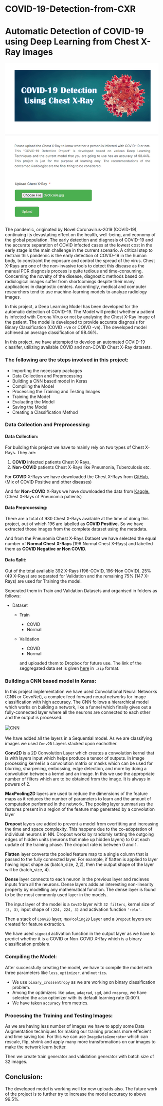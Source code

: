 # COVID-19-Detection-from-CXR
# Automatic Detection of COVID-19 using Deep Learning from Chest X-Ray Images

[![Project Demo Video](templates/Demo-Pic.png)](COVID-Demo.mp4)

The pandemic, originated by Novel Coronavirus-2019 (COVID-19), continuing its devastating effect on the health, well-being, and economy of the global population. The early detection and diagnosis of COVID-19 and the accurate separation of COVID infected cases at the lowest cost in the early stage is the main challenge in the current scenario. A critical step to restrain this pandemic is the early detection of COVID-19 in the human body, to constraint the exposure and control the spread of the virus. Chest X-Rays are one of the non-invasive tools to detect this disease as the manual PCR diagnosis process is quite tedious and time-consuming. Concerning the novelty of the disease, diagnostic methods based on radiological images suffer from shortcomings despite their many applications in diagnostic centers. Accordingly, medical and computer researchers tend to use machine-learning models to analyze radiology images.

In this project, a Deep Learning Model has been developed for the automatic detection of COVID-19. The Model will predict whether a patient is infected with Corona Virus or not by analysing the Chest X-Ray Image of the patient. The model is developed to provide accurate diagnosis for Binary Classification (COVID +ve or COIVD -ve). The developed model achieved an average classification of 98.46%. 

In this project, we have attempted to develop an automated COVID-19 classifer, utilizing available COVID and non-COVID Chest X-Ray datasets. 

### **The following are the steps involved in this project:**
- Importing the necessary packages
- Data Collection and Preprocessing
- Building a CNN based model in Keras
- Compiling the Model
- Processing the Training and Testing Images
- Training the Model
- Evaluating the Model
- Saving the Model
- Creating a Classification Method


### **Data Collection and Preprocessing:**
#### **Data Collection:**
For building this project we have to mainly rely on two types of Chest X-Rays. They are:
1. **COVID** infected patients Chest X-Rays,
2. **Non-COVID** patients Chest X-Rays like Pneumonia, Tuberculosis etc.

For **COVID** X-Rays we have downloaded the Chest X-Rays from [GitHub.](https://github.com/ieee8023/covid-chestxray-dataset) (Mix of COVID Positive and other diseases)

And for **Non-COVID** X-Rays we have downloaded the data from [Kaggle.](https://www.kaggle.com/paultimothymooney/chest-xray-pneumonia) (Chest X-Rays of Pneunomia patients)

#### **Data Preprocessing:**
There are a total of 930 Chest X-Rays available at the time of doing this project, out of which 196 are labelled as **COVID Positive.** So we have extracted those images from the complete dataset using the metadata. 

And from the Pneunomia Chest X-Rays Dataset we have selected the equal number of **Normal Chest X-Rays** (196 Normal Chest X-Rays) and labelled them as **COVID Negative or Non COVID.** 

#### **Data Split:**
Out of the total available 392 X-Rays (196-COVID, 196-Non COVID), 25% (49 X-Rays) are separated for Validation and the remaining 75% (147 X-Rays) are used for Training the model.

Seperated them in Train and Validation Datasets and organised in folders as follows:
- Dataset
  - Train
    - COVID
    - Normal
  - Validation
    - COVID
    - Normal

    and uploaded them to Dropbox for future use. The link of the seggregated data set is given [here](https://www.dropbox.com/s/tlsdn617iymz3bf/CovidDataset.zip) in `.zip` format.

### **Building a CNN based model in Keras:**

In this project implementation we have used Convolutional Neural Networks (CNN or CovnNet), a complex feed forward neural networks for image classification with high accuracy. The CNN follows a hierarchical model which works on building a network, like a funnel which finally gives out a fully-connected layer where all the neurons are connected to each other and the output is processed. 
<br>
<br>
![CNN](https://www.researchgate.net/profile/Md-Mahin/publication/332407214/figure/fig2/AS:747438860156930@1555214719430/Proposed-adopted-Convolutional-Neural-Network-CNN-model.png)
<br>
<br>
We have added all the layers in a Sequential model. As we are classifying images we used `Conv2D` Layers stacked upon eachother.

**Conv2D** is a 2D Convolution Layer which creates a convolution kernel that is  with layers input which helps produce a tensor of outputs. In image processing kernel is a convolution matrix or masks which can be used for blurring, sharpening, embossing, edge detection, and more by doing a convolution between a kernel and an image. In this we use the appropriate number of filters which are to be obtained from the image. It is always in powers of 2. 

**MaxPooling2D** layers are used to reduce the dimensions of the feature maps as it reduces the number of parameters to learn and the amount of computation performed in the network. The pooling layer summarises the features present in a region of the feature map generated by a convolution layer

**Dropout** layers are added to prevent a model from overfitting and increasing the time and space complexity. This happens due to the co-adoptation of individual neurons in NN. Dropout works by randomly setting the outgoing edges of hidden units (neurons that make up hidden layers) to 0 at each update of the training phase. The dropout rate is between 0 and 1.

**Flatten** layer converts the pooled feature map to a single column that is passed to the fully connected layer. For example, if flatten is applied to layer having input shape as (batch_size, 2,2), then the output shape of the layer will be (batch_size, 4).

**Dense** layer connects to each neuron in the previous layer and recieves inputs from all the neurons. Dense layers adds an interesting non-linearity property by modelling any mathematical function. The dense layer is found to be the most commonly used layer in the models.

The input layer of the model is a `Cov2D` layer with `32 filters`, kernel size of `(3, 3)`, input shape of `(224, 224, 3)` and activation function `'relu'`.

Then a stack of `Conv2D` layer, `MaxPooling2D` Layer and a `Dropout` layers are created for feature extraction. 

We have used `sigmoid` activation function in the output layer as we have to predict whether it is a COVID or Non-COVID X-Ray which is a binary classification problem. 

### **Compiling the Model:**

After successfully creating the model, we have to compile the model with three parameters like `loss`, `optimizer`, and `metrics`. 

- We use `binary_crossentropy` as we are working on binary classification problem. 
- Among the optimizers like `adam`, `adagrad`, `sgd`, and `rmsprop`, we have selected the `adam` optimizer with its default learning rate (0.001). 
- We have taken `accuracy` from metrics. 

### **Processing the Training and Testing Images:**

As we are having less number of images we have to apply some Data Augmentation techniques for making our training process more effecient and time saving too. For this we can use `ImageDataGenerator` which can rescale, flip, shrink and apply many more transformations on our images to make the network learn better. 

Then we create train generator and validation generator with batch size of 32 images. 

## Conclusion:
The developed model is working well for new uploads also. The future work of the project is to further try to increase the model accuracy to above 99.5%. 
